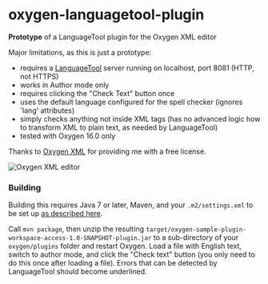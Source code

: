oxygen-languagetool-plugin
==========================

**Prototype** of a LanguageTool plugin for the Oxygen XML editor

Major limitations, as this is just a prototype:
* requires a [LanguageTool](http://languagetool.org) server running on localhost, port 8081 (HTTP, not HTTPS)
* works in Author mode only
* requires clicking the "Check Text" button once
* uses the default language configured for the spell checker (ignores 'lang' attributes)
* simply checks anything not inside XML tags (has no advanced logic how to transform XML to plain text, as needed by LanguageTool)
* tested with Oxygen 16.0 only

Thanks to [Oxygen XML](http://www.oxygenxml.com) for providing me with a free license.

![Oxygen XML editor](http://www.oxygenxml.com/img/resources/oxygen190x62.png)

### Building

Building this requires Java 7 or later, Maven, and your `.m2/settings.xml` to be set up
[as described here](http://www.oxygenxml.com/oxygen_sdk_maven.html#maven_sdk_configuration).

Call `mvn package`, then unzip the resulting `target/oxygen-sample-plugin-workspace-access-1.0-SNAPSHOT-plugin.jar`
to a sub-directory of your `oxygen/plugins` folder and restart Oxygen. Load a file with English text,
switch to author mode, and click the "Check text" button (you only need to do this once after loading
a file). Errors that can be detected by LanguageTool should become underlined.
